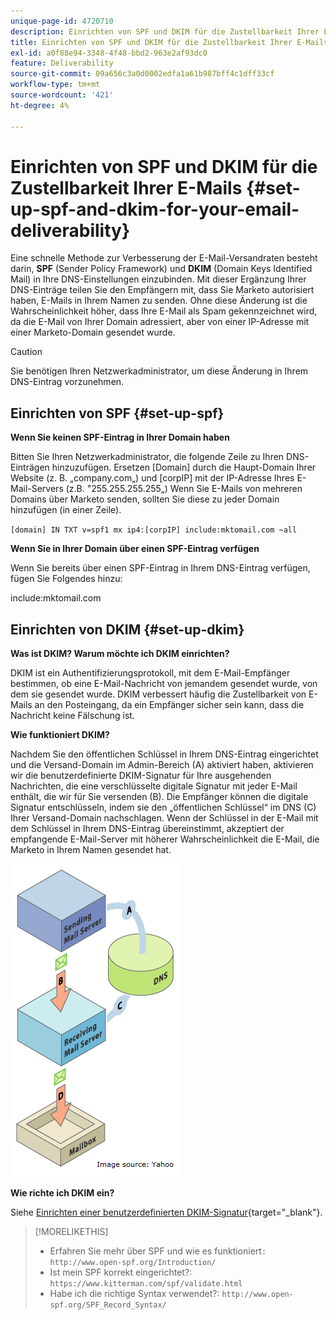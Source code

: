 ```yaml
---
unique-page-id: 4720710
description: Einrichten von SPF und DKIM für die Zustellbarkeit Ihrer E-Mails - Marketo-Dokumente - Produktdokumentation
title: Einrichten von SPF und DKIM für die Zustellbarkeit Ihrer E-Mails
exl-id: a0f88e94-3348-4f48-bbd2-963e2af93dc0
feature: Deliverability
source-git-commit: 09a656c3a0d0002edfa1a61b987bff4c1dff33cf
workflow-type: tm+mt
source-wordcount: '421'
ht-degree: 4%

---
```


# Einrichten von SPF und DKIM für die Zustellbarkeit Ihrer E-Mails {#set-up-spf-and-dkim-for-your-email-deliverability}

Eine schnelle Methode zur Verbesserung der E-Mail-Versandraten besteht darin, **SPF** (Sender Policy Framework) und **DKIM** (Domain Keys Identified Mail) in Ihre DNS-Einstellungen einzubinden. Mit dieser Ergänzung Ihrer DNS-Einträge teilen Sie den Empfängern mit, dass Sie Marketo autorisiert haben, E-Mails in Ihrem Namen zu senden. Ohne diese Änderung ist die Wahrscheinlichkeit höher, dass Ihre E-Mail als Spam gekennzeichnet wird, da die E-Mail von Ihrer Domain adressiert, aber von einer IP-Adresse mit einer Marketo-Domain gesendet wurde.

>[!CAUTION]
>
>Sie benötigen Ihren Netzwerkadministrator, um diese Änderung in Ihrem DNS-Eintrag vorzunehmen.

## Einrichten von SPF {#set-up-spf}

**Wenn Sie keinen SPF-Eintrag in Ihrer Domain haben**

Bitten Sie Ihren Netzwerkadministrator, die folgende Zeile zu Ihren DNS-Einträgen hinzuzufügen. Ersetzen [Domain] durch die Haupt-Domain Ihrer Website (z. B. „company.com„) und [corpIP] mit der IP-Adresse Ihres E-Mail-Servers (z.B. &quot;255.255.255.255„) Wenn Sie E-Mails von mehreren Domains über Marketo senden, sollten Sie diese zu jeder Domain hinzufügen (in einer Zeile).

`[domain] IN TXT v=spf1 mx ip4:[corpIP] include:mktomail.com ~all`

**Wenn Sie in Ihrer Domain über einen SPF-Eintrag verfügen**

Wenn Sie bereits über einen SPF-Eintrag in Ihrem DNS-Eintrag verfügen, fügen Sie Folgendes hinzu:

include:mktomail.com

## Einrichten von DKIM {#set-up-dkim}

**Was ist DKIM? Warum möchte ich DKIM einrichten?**

DKIM ist ein Authentifizierungsprotokoll, mit dem E-Mail-Empfänger bestimmen, ob eine E-Mail-Nachricht von jemandem gesendet wurde, von dem sie gesendet wurde. DKIM verbessert häufig die Zustellbarkeit von E-Mails an den Posteingang, da ein Empfänger sicher sein kann, dass die Nachricht keine Fälschung ist.

**Wie funktioniert DKIM?**

Nachdem Sie den öffentlichen Schlüssel in Ihrem DNS-Eintrag eingerichtet und die Versand-Domain im Admin-Bereich (A) aktiviert haben, aktivieren wir die benutzerdefinierte DKIM-Signatur für Ihre ausgehenden Nachrichten, die eine verschlüsselte digitale Signatur mit jeder E-Mail enthält, die wir für Sie versenden (B). Die Empfänger können die digitale Signatur entschlüsseln, indem sie den „öffentlichen Schlüssel“ im DNS (C) Ihrer Versand-Domain nachschlagen. Wenn der Schlüssel in der E-Mail mit dem Schlüssel in Ihrem DNS-Eintrag übereinstimmt, akzeptiert der empfangende E-Mail-Server mit höherer Wahrscheinlichkeit die E-Mail, die Marketo in Ihrem Namen gesendet hat.

![](assets/image2015-1-12-13-3a56-3a55.png)

**Wie richte ich DKIM ein?**

Siehe [Einrichten einer benutzerdefinierten DKIM-Signatur](/help/marketo/product-docs/email-marketing/deliverability/set-up-a-custom-dkim-signature.md){target="_blank"}.

>[!MORELIKETHIS]
>
>* Erfahren Sie mehr über SPF und wie es funktioniert`: http://www.open-spf.org/Introduction/`
>* Ist mein SPF korrekt eingerichtet?: `https://www.kitterman.com/spf/validate.html`
>* Habe ich die richtige Syntax verwendet?: `http://www.open-spf.org/SPF_Record_Syntax/`

